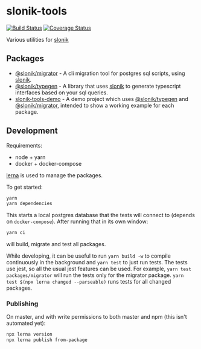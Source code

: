 # slonik-tools

[![Build Status](https://travis-ci.org/mmkal/slonik-tools.svg?branch=master)](https://travis-ci.org/mmkal/slonik-tools)
[![Coverage Status](https://coveralls.io/repos/github/mmkal/slonik-tools/badge.svg?branch=master)](https://coveralls.io/github/mmkal/slonik-tools?branch=master)

Various utilities for [slonik](https://npmjs.com/package/slonik)

## Packages

<!-- codegen:start {preset: monorepoTOC, sort: package.name} -->
- [@slonik/migrator](https://github.com/mmkal/slonik-tools/tree/master/packages/migrator#readme) - A cli migration tool for postgres sql scripts, using [slonik](https://npmjs.com/package/slonik).
- [@slonik/typegen](https://github.com/mmkal/slonik-tools/tree/master/packages/typegen#readme) - A library that uses [slonik](https://npmjs.com/package/slonik) to generate typescript interfaces based on your sql queries.
- [slonik-tools-demo](https://github.com/mmkal/slonik-tools/tree/master/packages/demo#readme) - A demo project which uses [@slonik/typegen](https://npmjs.com/package/@slonik/typegen) and [@slonik/migrator](https://npmjs.com/package/@slonik/migrator), intended to show a working example for each package.
<!-- codegen:end -->

## Development

Requirements:

* node + yarn
* docker + docker-compose

[lerna](https://npmjs.com/packages/lerna) is used to manage the packages.

To get started:

```bash
yarn
yarn dependencies
```

This starts a local postgres database that the tests will connect to (depends on `docker-compose`). After running that in its own window: 

```bash
yarn ci
```

will build, migrate and test all packages.

While developing, it can be useful to run `yarn build -w` to compile continuously in the background and `yarn test` to just run tests. The tests use jest, so all the usual jest features can be used. For example, `yarn test packages/migrator` will run the tests only for the migrator package. `yarn test $(npx lerna changed --parseable)` runs tests for all changed packages.

### Publishing

On master, and with write permissions to both master and npm (this isn't automated yet):

```bash
npx lerna version
npx lerna publish from-package
```
